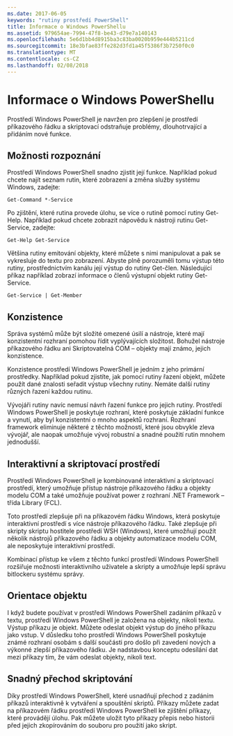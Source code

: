```yaml
---
ms.date: 2017-06-05
keywords: "rutiny prostředí PowerShell"
title: Informace o Windows PowerShellu
ms.assetid: 979654ae-7994-47f8-be43-d79e7a140143
ms.openlocfilehash: 5e6d1bb4d8915ba3c83ba0020b959e444b5211cd
ms.sourcegitcommit: 18e3bfae83ffe282d3fd1a45f5386f3b7250f0c0
ms.translationtype: MT
ms.contentlocale: cs-CZ
ms.lasthandoff: 02/08/2018
---
```

# <a name="about-windows-powershell"></a>Informace o Windows PowerShellu
Prostředí Windows PowerShell je navržen pro zlepšení je prostředí příkazového řádku a skriptovací odstraňuje problémy, dlouhotrvající a přidáním nové funkce.

## <a name="discoverability"></a>Možnosti rozpoznání
Prostředí Windows PowerShell snadno zjistit její funkce. Například pokud chcete najít seznam rutin, které zobrazení a změna služby systému Windows, zadejte:

```
Get-Command *-Service
```

Po zjištění, které rutina provede úlohu, se více o rutině pomocí rutiny Get-Help. Například pokud chcete zobrazit nápovědu k nástroji rutinu Get-Service, zadejte:

```
Get-Help Get-Service
```
Většina rutiny emitování objekty, které můžete s nimi manipulovat a pak se vykresluje do textu pro zobrazení. Abyste plně porozuměli tomu výstup této rutiny, prostřednictvím kanálu její výstup do rutiny Get-člen. Následující příkaz například zobrazí informace o členů výstupní objekt rutiny Get-Service.

```
Get-Service | Get-Member
```

## <a name="consistency"></a>Konzistence
Správa systémů může být složité omezené úsilí a nástroje, které mají konzistentní rozhraní pomohou řídit vyplývajících složitost. Bohužel nástroje příkazového řádku ani Skriptovatelná COM – objekty mají známo, jejich konzistence.

Konzistence prostředí Windows PowerShell je jedním z jeho primární prostředky. Například pokud zjistíte, jak pomocí rutiny řazení objekt, můžete použít dané znalosti seřadit výstup všechny rutiny. Nemáte další rutiny různých řazení každou rutinu.

Vývojáři rutiny navíc nemusí návrh řazení funkce pro jejich rutiny. Prostředí Windows PowerShell je poskytuje rozhraní, které poskytuje základní funkce a vynutí, aby byl konzistentní o mnoho aspektů rozhraní. Rozhraní framework eliminuje některé z těchto možností, které jsou obvykle zleva vývojář, ale naopak umožňuje vývoj robustní a snadné použití rutin mnohem jednodušší.

## <a name="interactive-and-scripting-environments"></a>Interaktivní a skriptovací prostředí
Prostředí Windows PowerShell je kombinované interaktivní a skriptovací prostředí, který umožňuje přístup nástroje příkazového řádku a objekty modelu COM a také umožňuje používat power z rozhraní .NET Framework – třída Library (FCL).

Toto prostředí zlepšuje při na příkazovém řádku Windows, která poskytuje interaktivní prostředí s více nástroje příkazového řádku. Také zlepšuje při skripty skriptu hostitele prostředí WSH (Windows), které umožňují použít několik nástrojů příkazového řádku a objekty automatizace modelu COM, ale neposkytuje interaktivní prostředí.

Kombinací přístup ke všem z těchto funkcí prostředí Windows PowerShell rozšiřuje možnosti interaktivního uživatele a skripty a umožňuje lepší správu bitlockeru systému správy.

## <a name="object-orientation"></a>Orientace objektu
I když budete používat v prostředí Windows PowerShell zadáním příkazů v textu, prostředí Windows PowerShell je založena na objekty, nikoli textu. Výstup příkazu je objekt. Můžete odeslat objekt výstup do jiného příkazu jako vstup. V důsledku toho prostředí Windows PowerShell poskytuje známé rozhraní osobám s další součásti pro došlo při zavedení nových a výkonné zlepší příkazového řádku. Je nadstavbou konceptu odesílání dat mezi příkazy tím, že vám odeslat objekty, nikoli text.

## <a name="easy-transition-to-scripting"></a>Snadný přechod skriptování
Díky prostředí Windows PowerShell, které usnadňují přechod z zadáním příkazů interaktivně k vytváření a spouštění skriptů. Příkazy můžete zadat na příkazovém řádku prostředí Windows PowerShell ke zjištění příkazy, které provádějí úlohu. Pak můžete uložit tyto příkazy přepis nebo historii před jejich zkopírováním do souboru pro použití jako skript.

